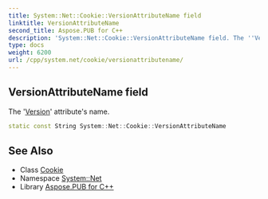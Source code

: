 ```yaml
---
title: System::Net::Cookie::VersionAttributeName field
linktitle: VersionAttributeName
second_title: Aspose.PUB for C++
description: 'System::Net::Cookie::VersionAttributeName field. The ''Version'' attribute''s name in C++.'
type: docs
weight: 6200
url: /cpp/system.net/cookie/versionattributename/
---
```

## VersionAttributeName field


The '[Version](../../../system/version/)' attribute's name.

```cpp
static const String System::Net::Cookie::VersionAttributeName
```

## See Also

* Class [Cookie](../)
* Namespace [System::Net](../../)
* Library [Aspose.PUB for C++](../../../)
